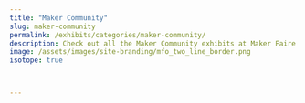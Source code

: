 ```yaml
---
title: "Maker Community"
slug: maker-community
permalink: /exhibits/categories/maker-community/
description: Check out all the Maker Community exhibits at Maker Faire Orlando!
image: /assets/images/site-branding/mfo_two_line_border.png
isotope: true



---
```


